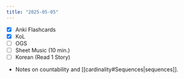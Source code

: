 ```yaml
---
title: "2025-05-05"
---
```


- [x] Anki Flashcards
- [x] KoL
- [ ] OGS
- [ ] Sheet Music (10 min.)
- [ ] Korean (Read 1 Story)

* Notes on countability and [[cardinality#Sequences|sequences]].